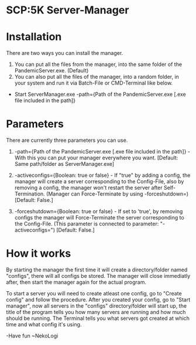 # SCP:5K Server-Manager

# Installation
There are two ways you can install the manager.

1. You can put all the files from the manager, into the same folder of the PandemicServer.exe. (Default)
2. You can also put all the files of the manager, into a random folder, in your system and run it via Batch-File or CMD-Terminal like below.

- Start ServerManager.exe -path={Path of the PandemicServer.exe [.exe file included in the path]}


# Parameters
There are currently three parameters you can use.

1. -path={Path of the PandemicServer.exe [.exe file included in the path]} - With this you can put your manager everywhere you want.
   [Default: Same path/folder as ServerManager.exe]
   
2. -activeconfigs={Boolean: true or false} - If "true" by adding a config, the manager will create a server corresponding to the Config-File, also by removing a config, the manager won't restart the server after Self-Termination.
   (Manager can Force-Terminate by using -forceshutdown=)
   [Default: False.]

3. -forceshutdown={Boolean: true or false} - If set to 'true', by removing configs the manager will Force-Terminate the server corresponding to the Config-File.
   (This parameter is connected to parameter: "-activeconfigs=")
   [Default: False.]


# How it works
By starting the manager the first time it will create a directory/folder named "configs", there will all configs be stored.
The manager will close immediatly after, then start the manager again for the actual program.

To start a server you will need to create atleast one config, go to "Create config" and follow the procedure.
After you created your config, go to "Start manager", now all servers in the "configs" directory/folder will start up, the title of the program tells you how many servers are running and how much should be running.
The Terminal tells you what servers got created at which time and what config it's using.

-Have fun
~NekoLogi
